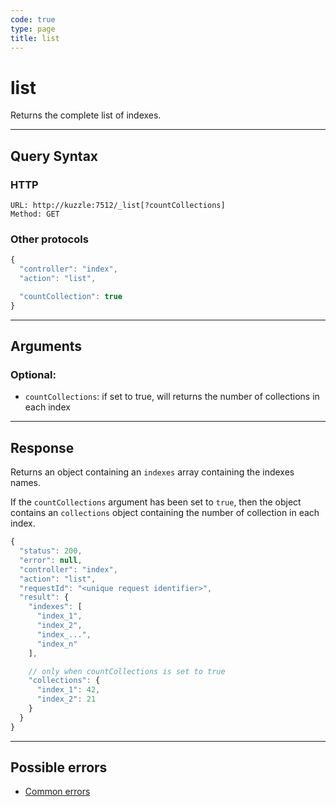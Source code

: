 ```yaml
---
code: true
type: page
title: list
---
```


# list

Returns the complete list of indexes.

---

## Query Syntax

### HTTP

```http
URL: http://kuzzle:7512/_list[?countCollections]
Method: GET
```

### Other protocols

```js
{
  "controller": "index",
  "action": "list",

  "countCollection": true
}
```

---

## Arguments

### Optional:

- `countCollections`: if set to true, will returns the number of collections in each index

---

## Response

Returns an object containing an `indexes` array containing the indexes names.  

If the `countCollections` argument has been set to `true`, then the object contains an `collections` object containing the number of collection in each index.

```js
{
  "status": 200,
  "error": null,
  "controller": "index",
  "action": "list",
  "requestId": "<unique request identifier>",
  "result": {
    "indexes": [
      "index_1",
      "index_2",
      "index_...",
      "index_n"
    ],

    // only when countCollections is set to true
    "collections": {
      "index_1": 42,
      "index_2": 21
    }
  }
}
```

---

## Possible errors

- [Common errors](/core/2/api/errors/types#common-errors)

